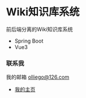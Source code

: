 # Wiki知识库系统

前后端分离的Wiki知识库系统

* Spring Boot
* Vue3



### 联系我

我的邮箱 olliego@126.com

* [我的主页](https://olliego.com)

